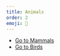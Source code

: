 ```yaml
---
title: Animals
order: 2
emoji: 🦒
---
```


<!-- # Home -->

- [Go to Mammals](mammals)
- [Go to Birds](birds)

